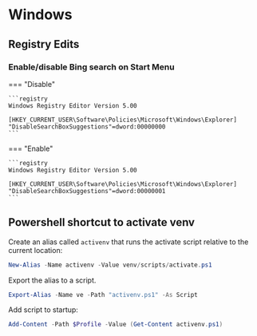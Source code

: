 # Windows
## Registry Edits
### Enable/disable Bing search on Start Menu

=== "Disable"

    ```registry
    Windows Registry Editor Version 5.00

    [HKEY_CURRENT_USER\Software\Policies\Microsoft\Windows\Explorer]
    "DisableSearchBoxSuggestions"=dword:00000000
    ```

=== "Enable"

    ```registry
    Windows Registry Editor Version 5.00

    [HKEY_CURRENT_USER\Software\Policies\Microsoft\Windows\Explorer]
    "DisableSearchBoxSuggestions"=dword:00000001
    ```

## Powershell shortcut to activate venv

Create an alias called `activenv` that runs the activate script relative to the current location:

```powershell
New-Alias -Name activenv -Value venv/scripts/activate.ps1
```

Export the alias to a script.

```powershell
Export-Alias -Name ve -Path "activenv.ps1" -As Script
```

Add script to startup:

```powershell
Add-Content -Path $Profile -Value (Get-Content activenv.ps1)
```